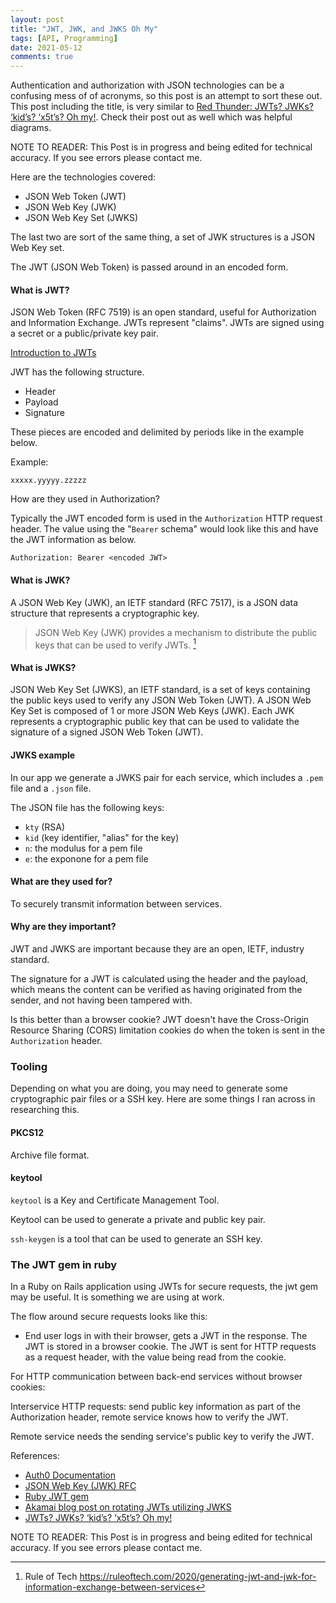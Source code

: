 ```yaml
---
layout: post
title: "JWT, JWK, and JWKS Oh My"
tags: [API, Programming]
date: 2021-05-12
comments: true
---
```


Authentication and authorization with JSON technologies can be a confusing mess of of acronyms, so this post is an attempt to sort these out. This post including the title, is very similar to [Red Thunder: JWTs? JWKs? ‘kid’s? ‘x5t’s? Oh my!](https://redthunder.blog/2017/06/08/jwts-jwks-kids-x5ts-oh-my/). Check their post out as well which was helpful diagrams.

NOTE TO READER: This Post is in progress and being edited for technical accuracy. If you see errors please contact me.

Here are the technologies covered:

* JSON Web Token (JWT)
* JSON Web Key (JWK)
* JSON Web Key Set (JWKS)

The last two are sort of the same thing, a set of JWK structures is a JSON Web Key set.

The JWT (JSON Web Token) is passed around in an encoded form.

#### What is JWT?

JSON Web Token (RFC 7519) is an open standard, useful for Authorization and Information Exchange. JWTs represent "claims". JWTs are signed using a secret or a public/private key pair.

[Introduction to JWTs](https://jwt.io/introduction/)

JWT has the following structure.

* Header
* Payload
* Signature

These pieces are encoded and delimited by periods like in the example below.

Example:

`xxxxx.yyyyy.zzzzz`

How are they used in Authorization?

Typically the JWT encoded form is used in the `Authorization` HTTP request header. The value using the "`Bearer` schema" would look like this and have the JWT information as below.

`Authorization: Bearer <encoded JWT>` 


#### What is JWK?

A JSON Web Key (JWK), an IETF standard (RFC 7517), is a JSON data structure that represents a cryptographic key.

> JSON Web Key (JWK) provides a mechanism to distribute the public keys that can be used to verify JWTs. [^ruleoftech]

#### What is JWKS?

JSON Web Key Set (JWKS), an IETF standard, is a set of keys containing the public keys used to verify any JSON Web Token (JWT). A JSON Web Key Set is composed of 1 or more JSON Web Keys (JWK). Each JWK represents a cryptographic public key that can be used to validate the signature of a signed JSON Web Token (JWT).

#### JWKS example

In our app we generate a JWKS pair for each service, which includes a `.pem` file and a `.json` file.

The JSON file has the following keys:

- `kty` (RSA)
- `kid` (key identifier, "alias" for the key)
- `n`: the modulus for a pem file
- `e`: the exponone for a pem file


#### What are they used for?

To securely transmit information between services.


#### Why are they important?

JWT and JWKS are important because they are an open, IETF, industry standard.

The signature for a JWT is calculated using the header and the payload, which means the content can be verified as having originated from the sender, and not having been tampered with.

Is this better than a browser cookie? JWT doesn't have the Cross-Origin Resource Sharing (CORS) limitation cookies do when the token is sent in the `Authorization` header.

### Tooling

Depending on what you are doing, you may need to generate some cryptographic pair files or a SSH key. Here are some things I ran across in researching this.

#### PKCS12

Archive file format.

#### keytool

`keytool` is a Key and Certificate Management Tool.

Keytool can be used to generate a private and public key pair.

`ssh-keygen` is a tool that can be used to generate an SSH key.


### The JWT gem in ruby

In a Ruby on Rails application using JWTs for secure requests, the jwt gem may be useful. It is something we are using at work.

The flow around secure requests looks like this:

- End user logs in with their browser, gets a JWT in the response. The JWT is stored in a browser cookie. The JWT is sent for HTTP requests as a request header, with the value being read from the cookie.

For HTTP communication between back-end services without browser cookies:

Interservice HTTP requests: send public key information as part of the Authorization header, remote service knows how to verify the JWT.

Remote service needs the sending service's public key to verify the JWT.

References:

[^ruleoftech]: Rule of Tech <https://ruleoftech.com/2020/generating-jwt-and-jwk-for-information-exchange-between-services>

* [Auth0 Documentation](https://auth0.com/docs/tokens/json-web-tokens/json-web-key-sets)
* [JSON Web Key (JWK) RFC](https://tools.ietf.org/html/rfc7517)
* [Ruby JWT gem](https://github.com/jwt/ruby-jwt)
* [Akamai blog post on rotating JWTs utilizing JWKS](https://blogs.akamai.com/2019/10/verify-jwt-with-json-web-key-set-jwks-in-api-gateway.html)
* [JWTs? JWKs? ‘kid’s? ‘x5t’s? Oh my!](https://redthunder.blog/2017/06/08/jwts-jwks-kids-x5ts-oh-my/)


NOTE TO READER: This Post is in progress and being edited for technical accuracy. If you see errors please contact me.
